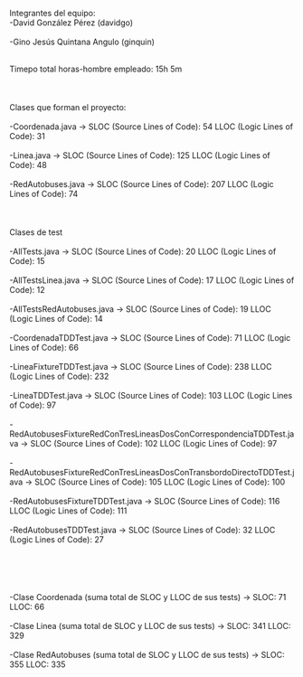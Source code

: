 Integrantes del equipo:
<br>-David González Pérez (davidgo)</br>
<br>-Gino Jesús Quintana Angulo (ginquin)</br>

<br>Timepo total horas-hombre empleado: 15h 5m</br>
<br></br>
<br>Clases que forman el proyecto:</br>
<br> -Coordenada.java ->            SLOC (Source Lines of Code): 54         LLOC (Logic Lines of Code): 31</br>
<br> -Linea.java ->                 SLOC (Source Lines of Code): 125        LLOC (Logic Lines of Code): 48</br>
<br> -RedAutobuses.java ->          SLOC (Source Lines of Code): 207        LLOC (Logic Lines of Code): 74</br>
<br></br>
<br>Clases de test</br>
<br> -AllTests.java ->              SLOC (Source Lines of Code): 20        LLOC (Logic Lines of Code): 15</br>
<br> -AllTestsLinea.java ->         SLOC (Source Lines of Code): 17         LLOC (Logic Lines of Code): 12</br>
<br> -AllTestsRedAutobuses.java ->  SLOC (Source Lines of Code): 19        LLOC (Logic Lines of Code): 14</br>
<br> -CoordenadaTDDTest.java ->     SLOC (Source Lines of Code): 71        LLOC (Logic Lines of Code): 66</br>
<br> -LineaFixtureTDDTest.java ->   SLOC (Source Lines of Code): 238         LLOC (Logic Lines of Code): 232</br>
<br> -LineaTDDTest.java ->           SLOC (Source Lines of Code): 103         LLOC (Logic Lines of Code): 97</br>
<br> -RedAutobusesFixtureRedConTresLineasDosConCorrespondenciaTDDTest.java ->   SLOC (Source Lines of Code): 102         LLOC (Logic Lines of Code): 97</br>
<br> -RedAutobusesFixtureRedConTresLineasDosConTransbordoDirectoTDDTest.java -> SLOC (Source Lines of Code): 105        LLOC (Logic Lines of Code): 100</br>
<br> -RedAutobusesFixtureTDDTest.java ->    SLOC (Source Lines of Code): 116         LLOC (Logic Lines of Code): 111</br>
<br> -RedAutobusesTDDTest.java ->           SLOC (Source Lines of Code): 32         LLOC (Logic Lines of Code): 27</br>
<br></br>
<br></br>
<br> -Clase Coordenada (suma total de SLOC y LLOC de sus tests) ->    SLOC: 71     LLOC: 66</br>
<br> -Clase Linea (suma total de SLOC y LLOC de sus tests) ->         SLOC: 341    LLOC: 329</br>
<br> -Clase RedAutobuses (suma total de SLOC y LLOC de sus tests) ->  SLOC: 355    LLOC: 335</br>